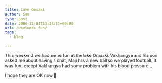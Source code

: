 ```yaml
---
title: Lake Omszki
author: Sam
type: post
date: 2006-12-04T13:24:11+00:00
url: /weekends-fun/
tags:
  - blog

---
```

This weekend we had some fun at the lake Omszki. Vakhangya and his son asked me about having a chat, Maji has a new ball so we played football. It was fun, except Vakhangya had some problem with his blood pressure&#8230;
  
I hope they are OK now 🙂

